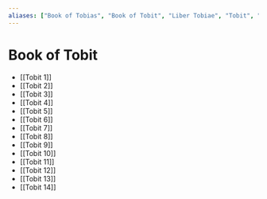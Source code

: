 ```yaml
---
aliases: ["Book of Tobias", "Book of Tobit", "Liber Tobiae", "Tobit", "Τωβίτ"]
---
```



# Book of Tobit
- [[Tobit 1]]
- [[Tobit 2]]
- [[Tobit 3]]
- [[Tobit 4]]
- [[Tobit 5]]
- [[Tobit 6]]
- [[Tobit 7]]
- [[Tobit 8]]
- [[Tobit 9]]
- [[Tobit 10]]
- [[Tobit 11]]
- [[Tobit 12]]
- [[Tobit 13]]
- [[Tobit 14]]

